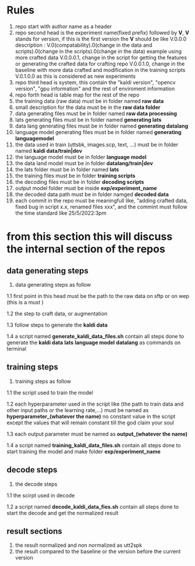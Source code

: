 # Rules
1. repo start with author name  as a header
2. repo second head is the experiment name(fixed prefix) followed by **V**, **V** stands for version, if this is the first version the **V** should be like V.0.0.0 
description : V.0(compatability).0(change in the data and scripts).0(change in the scripts).0(change in the data)
example using more crafted data V.0.0.0.1, change in the script for getting the features or generating the crafted data for crafting repo V.0.0.1.0, change in the baseline with more data crafted and modification in the training scripts V.0.1.0.0 as this is considered as new experiments
3. repo third head is system, this contain the "kaldi version", "opencv version", "gpu information" and the rest of enviroment information
4. repo forth head is table map for the rest of the repo 
5. the training data (raw data) must be in folder named **raw data**
6. small description for the data must be in the **raw data folder**
7. data generating files must be in folder named **raw data processing**
8. lats generating files must be in folder named **generating lats**
9. data lang generating files must be in folder named **generating datalang**
10. language model generating files must be in folder named **generating languagemodel**
11. the data used in train (uttsbk, images.scp, text, ...) must be in folder named **kaldi data/train|dev**
12. the language model must be in folder **language model**
13. the data land model must be in folder **datalang/train|dev**
14. the lats folder must be in folder named **lats**
15. the training files must be in folder **training scripts**
16. the decoding files must be in folder **decoding scripts**
17. output model folder must be inside **exp/experiment_name**
18. the decoded data path must be in folder namged **decoded data**
19. each commit in the repo must be meaningfull like, "adding crafted data, fixed bug in script x.x, renamed files xxx", and the commint must follow the time standard
like 25/5/2022:3pm
# from this section this will discuss the internal section of the repos
## data generating steps
1. data generating steps as follow
 
1.1 first point in this head must be the path to the raw data on sftp or on wep (this is a must )

1.2 the step to craft data, or augmentation 

1.3 follow steps to generate the **kaldi data** 

1.4 a script named **generate_kaldi_data_files.sh** contain all steps done to generate the **kaldi data** **lats** **language model** **datalang** as commands on terminal 

## training steps
1. training steps as follow

1.1 the script used to train the model 

1.2 each hyperparameter used in the script like (the path to train data and other input paths or the learning rate,...) must be named as **hyperparameter_(whatever the name)** no constant value in the script except the values that will remain constant till the god claim your soul 

1.3 each output parameter must be named as **output_(whatever the name)**

1.4 a script named **training_kaldi_data_files.sh** contain all steps done to start training the model and make folder **exp/experiment_name**

## decode steps 
1. the decode steps 

1.1 the scirpt used in decode 

1.2 a script named **decode_kaldi_data_fies.sh** contain all steps done to start the decode and get the normalized result

## result sections
1. the result normalized and non normalized  as utt2spk
2. the result compared to the baseline or the version before the current version  



